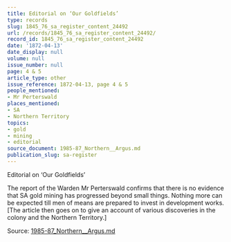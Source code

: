 ```yaml
---
title: Editorial on ‘Our Goldfields’
type: records
slug: 1845_76_sa_register_content_24492
url: /records/1845_76_sa_register_content_24492/
record_id: 1845_76_sa_register_content_24492
date: '1872-04-13'
date_display: null
volume: null
issue_number: null
page: 4 & 5
article_type: other
issue_reference: 1872-04-13, page 4 & 5
people_mentioned:
- Mr Perterswald
places_mentioned:
- SA
- Northern Territory
topics:
- gold
- mining
- editorial
source_document: 1985-87_Northern__Argus.md
publication_slug: sa-register
---
```


Editorial on ‘Our Goldfields’

The report of the Warden Mr Perterswald confirms that there is no evidence that SA gold mining has progressed beyond small things.  Nothing more can be expected till men of means are prepared to invest in development works.  [The article then goes on to give an account of various discoveries in the colony and the Northern Territory.]

Source: [1985-87_Northern__Argus.md](/downloads/markdown/1985-87_Northern__Argus.md)
